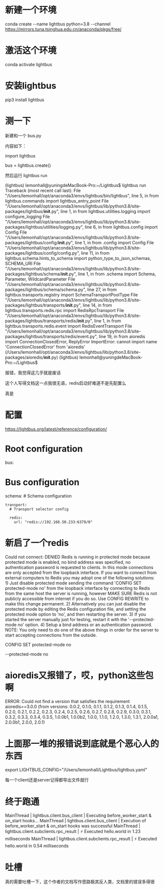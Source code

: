 
# 新建一个环境
conda create --name lightbus python=3.8 --channel https://mirrors.tuna.tsinghua.edu.cn/anaconda/pkgs/free/

# 激活这个环境
conda activate lightbus

# 安装lightbus
pip3 install lightbus

# 测一下
新建和一个
bus.py

内容如下：

import lightbus

bus = lightbus.create()

然后运行
lightbus run

(lightbus) lemonhall@yuningdeMacBook-Pro:~/Lightbus$ lightbus run
Traceback (most recent call last):
  File "/Users/lemonhall/opt/anaconda3/envs/lightbus/bin/lightbus", line 5, in <module>
    from lightbus.commands import lightbus_entry_point
  File "/Users/lemonhall/opt/anaconda3/envs/lightbus/lib/python3.8/site-packages/lightbus/__init__.py", line 1, in <module>
    from lightbus.utilities.logging import configure_logging
  File "/Users/lemonhall/opt/anaconda3/envs/lightbus/lib/python3.8/site-packages/lightbus/utilities/logging.py", line 6, in <module>
    from lightbus.config import Config
  File "/Users/lemonhall/opt/anaconda3/envs/lightbus/lib/python3.8/site-packages/lightbus/config/__init__.py", line 1, in <module>
    from .config import Config
  File "/Users/lemonhall/opt/anaconda3/envs/lightbus/lib/python3.8/site-packages/lightbus/config/config.py", line 11, in <module>
    from lightbus.schema.hints_to_schema import python_type_to_json_schemas, SCHEMA_URI
  File "/Users/lemonhall/opt/anaconda3/envs/lightbus/lib/python3.8/site-packages/lightbus/schema/__init__.py", line 1, in <module>
    from .schema import Schema, Parameter, WildcardParameter
  File "/Users/lemonhall/opt/anaconda3/envs/lightbus/lib/python3.8/site-packages/lightbus/schema/schema.py", line 27, in <module>
    from lightbus.transports.registry import SchemaTransportPoolType
  File "/Users/lemonhall/opt/anaconda3/envs/lightbus/lib/python3.8/site-packages/lightbus/transports/__init__.py", line 14, in <module>
    from lightbus.transports.redis.rpc import RedisRpcTransport
  File "/Users/lemonhall/opt/anaconda3/envs/lightbus/lib/python3.8/site-packages/lightbus/transports/redis/__init__.py", line 1, in <module>
    from lightbus.transports.redis.event import RedisEventTransport
  File "/Users/lemonhall/opt/anaconda3/envs/lightbus/lib/python3.8/site-packages/lightbus/transports/redis/event.py", line 19, in <module>
    from aioredis import ConnectionClosedError, ReplyError
ImportError: cannot import name 'ConnectionClosedError' from 'aioredis' (/Users/lemonhall/opt/anaconda3/envs/lightbus/lib/python3.8/site-packages/aioredis/__init__.py)
(lightbus) lemonhall@yuningdeMacBook-Pro:~/Lightbus$

报错，我觉得这几乎就是废话

这个人写得文档这一点我很无语，redis启动好难道不是先配置么

真是


# 配置
https://lightbus.org/latest/reference/configuration/

# Root configuration
bus:
  # Bus configuration

  schema:
    # Schema configuration

    transport:
      # Transport selector config

      redis:
        url: "redis://192.168.50.233:6379/0"


# 新启了一个redis
Could not connect: DENIED Redis is running in protected mode because protected mode is enabled, no bind address was specified, no authentication password is requested to clients. In this mode connections are only accepted from the loopback interface. If you want to connect from external computers to Redis you may adopt one of the following solutions: 1) Just disable protected mode sending the command 'CONFIG SET protected-mode no' from the loopback interface by connecting to Redis from the same host the server is running, however MAKE SURE Redis is not publicly accessible from internet if you do so. Use CONFIG REWRITE to make this change permanent. 2) Alternatively you can just disable the protected mode by editing the Redis configuration file, and setting the protected mode option to 'no', and then restarting the server. 3) If you started the server manually just for testing, restart it with the '--protected-mode no' option. 4) Setup a bind address or an authentication password. NOTE: You only need to do one of the above things in order for the server to start accepting connections from the outside.

CONFIG SET protected-mode no

--protected-mode no

# aioredis又报错了，哎，python这些包啊

ERROR: Could not find a version that satisfies the requirement aioredis==3.0.0 (from versions: 0.0.2, 0.1.0, 0.1.1, 0.1.2, 0.1.3, 0.1.4, 0.1.5, 0.2.0, 0.2.1, 0.2.2, 0.2.3, 0.2.4, 0.2.5, 0.2.6, 0.2.7, 0.2.8, 0.2.9, 0.3.0, 0.3.1, 0.3.2, 0.3.3, 0.3.4, 0.3.5, 1.0.0b1, 1.0.0b2, 1.0.0, 1.1.0, 1.2.0, 1.3.0, 1.3.1, 2.0.0a1, 2.0.0b1, 2.0.0, 2.0.1)

# 上面那一堆的报错说到底就是个恶心人的东西

export LIGHTBUS_CONFIG="/Users/lemonhall/Lightbus/lightbus.yaml"

每一个client还是server记得都导出文件就行

# 终于跑通
MainThread | lightbus.client.bus_client     | Executing before_worker_start & on_start hooks...
MainThread | lightbus.client.bus_client     | Execution of before_worker_start & on_start hooks was successful
MainThread | lightbus.client.subclients.rpc_result | ⚡  Executed hello.world in 1.23 milliseconds
MainThread | lightbus.client.subclients.rpc_result | ⚡  Executed hello.world in 0.54 milliseconds


# 吐槽
真的需要吐槽一下，这个作者的文档写作思路极其反人类，文档里的错误多得很


